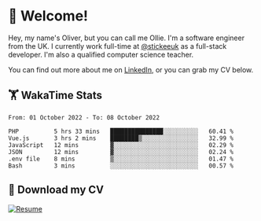 # 👋 Welcome!

Hey, my name's Oliver, but you can call me Ollie. I'm a software engineer from the UK. I currently work full-time at [@stickeeuk](https://www.github.com/stickeeuk) as a full-stack developer. I'm also a qualified computer science teacher.

You can find out more about me on [LinkedIn](https://www.linkedin.com/in/oliverearl), or you can grab my CV below.

## 🏋 WakaTime Stats

<!--START_SECTION:waka-->

```text
From: 01 October 2022 - To: 08 October 2022

PHP          5 hrs 33 mins   ███████████████░░░░░░░░░░   60.41 %
Vue.js       3 hrs 2 mins    ████████▒░░░░░░░░░░░░░░░░   32.99 %
JavaScript   12 mins         ▓░░░░░░░░░░░░░░░░░░░░░░░░   02.29 %
JSON         12 mins         ▓░░░░░░░░░░░░░░░░░░░░░░░░   02.24 %
.env file    8 mins          ▒░░░░░░░░░░░░░░░░░░░░░░░░   01.47 %
Bash         3 mins          ░░░░░░░░░░░░░░░░░░░░░░░░░   00.57 %
```

<!--END_SECTION:waka-->

## 📌 Download my CV

[![Resume](https://github-readme-stats.vercel.app/api/pin/?username=oliverearl&repo=resume-2022)](https://github.com/oliverearl/resume-2022/blob/build/cv.pdf)
